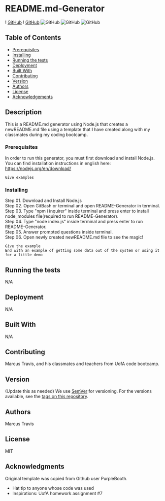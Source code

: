 # README.md-Generator

! [GitHub](https://img.shields.io/github/repo-size/MarcusTravis/README-Generator?style=plastic) ! [GitHub](https://img.shields.io/github/license/MarcusTravis/README-Generator?style=plastic) ![GitHub](https://img.shields.io/github/repo-size/MarcusTravis/README-Generator?style=plastic) ![GitHub](https://img.shields.io/github/languages/top/MarcusTravis/README-Generator?style=plastic) ![GitHub](https://img.shields.io/github/followers/MarcusTravis?style=social)

## Table of Contents

* [Prerequisites](#prerequisites)
* [Installing](#Installing)
* [Running the tests](#running-the-tests)
* [Deployment](#deployment)
* [Built With](#built-with)
* [Contributing](#contributing)
* [Version](#version)
* [Authors](#authors)
* [License](#license)
* [Acknowledgements](#acknowledgements)

## Description

This is a README.md generator using Node.js that creates a newREADME.md file using a template that I have created along with my classmates during my coding bootcamp.

### Prerequisites

In order to run this generator, you must first download and install Node.js. You can find installation instructions in english here: https://nodejs.org/en/download/

``` 
Give examples
```

### Installing

Step 01. Download and Install Node.js<br>Step 02. Open GitBash or terminal and open README-Generator in terminal.<br>Step 03. Type "npm i inquirer" inside terminal and press enter to install node_modules file(required to run README-Generator).<br>Step 04. Type "node index.js" inside terminal and press enter to run README-Generator.<br>Step 05. Answer prompted questions inside terminal.<br>Step 06. Open newly created newREADME.md file to see the magic!


```
Give the example
End with an example of getting some data out of the system or using it for a little demo
```

## Running the tests

N/A

## Deployment

N/A

## Built With

N/A

## Contributing

Marcus Travis, and his classmates and teachers from UofA code bootcamp.

## Version
(Update this as needed)
We use [SemVer](http://semver.org/) for versioning. For the versions available, see the [tags on this repository](https://github.com/your/project/tags). 

## Authors

Marcus Travis


## License

MIT

## Acknowledgments

Original template was copied from Github user PurpleBooth.
* Hat tip to anyone whose code was used
* Inspirations: UofA homework assignment #7
